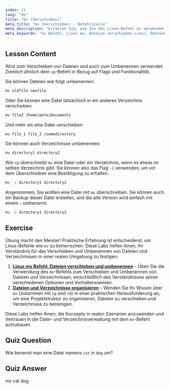 ```yaml
---
index: 11
lang: "de"
title: "mv (Verschieben)"
meta_title: "mv (Verschieben) - Befehlszeile"
meta_description: "Erfahren Sie, wie Sie den Linux-Befehl mv verwenden, um Dateien/Verzeichnisse zu verschieben und umzubenennen. Verstehen Sie seine Optionen und verhindern Sie Überschreibungen. Beginnen Sie Ihre Linux-Reise!"
meta_keywords: "mv Befehl, Linux mv, Dateien verschieben Linux, Dateien umbenennen Linux, Linux Tutorial, Anfänger, Linux Guide"
---
```


## Lesson Content

Wird zum Verschieben von Dateien und auch zum Umbenennen verwendet. Ziemlich ähnlich dem `cp`-Befehl in Bezug auf Flags und Funktionalität.

Sie können Dateien wie folgt umbenennen:

```bash
mv oldfile newfile
```

Oder Sie können eine Datei tatsächlich in ein anderes Verzeichnis verschieben:

```bash
mv file2 /home/pete/Documents
```

Und mehr als eine Datei verschieben:

```bash
mv file_1 file_2 /somedirectory
```

Sie können auch Verzeichnisse umbenennen:

```bash
mv directory1 directory2
```

Wie `cp` überschreibt `mv` eine Datei oder ein Verzeichnis, wenn es etwas im selben Verzeichnis gibt. Sie können also das Flag `-i` verwenden, um vor dem Überschreiben eine Bestätigung zu erhalten.

```bash
mv -i directory1 directory2
```

Angenommen, Sie wollten eine Datei mit `mv` überschreiben. Sie können auch ein Backup dieser Datei erstellen, und die alte Version wird einfach mit einem `~` umbenannt.

```bash
mv -b directory1 directory2
```

## Exercise

Übung macht den Meister! Praktische Erfahrung ist entscheidend, um Linux-Befehle wie `mv` zu beherrschen. Diese Labs helfen Ihnen, Ihr Verständnis für das Verschieben und Umbenennen von Dateien und Verzeichnissen in einer realen Umgebung zu festigen:

1. **[Linux mv Befehl: Dateien verschieben und umbenennen](https://labex.io/de/labs/linux-linux-mv-command-file-moving-and-renaming-209743)** – Üben Sie die Verwendung des `mv`-Befehls zum Verschieben und Umbenennen von Dateien und Verzeichnissen, einschließlich des Verständnisses seiner verschiedenen Optionen und Verhaltensweisen.
2. **[Dateien und Verzeichnisse organisieren](https://labex.io/de/labs/linux-organizing-files-and-directories-387877)** – Wenden Sie Ihr Wissen über `mv` (zusammen mit `cp` und `rm`) in einer praktischen Herausforderung an, um eine Projektstruktur zu organisieren, Dateien zu verschieben und Verzeichnisse zu bereinigen.

Diese Labs helfen Ihnen, die Konzepte in realen Szenarien anzuwenden und Vertrauen in die Datei- und Verzeichnisverwaltung mit dem `mv`-Befehl aufzubauen.

## Quiz Question

Wie benennt man eine Datei namens `cat` in `dog` um?

## Quiz Answer

mv cat dog